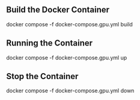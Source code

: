 ## Build the Docker Container

docker compose -f docker-compose.gpu.yml build

## Running the Container

docker compose -f docker-compose.gpu.yml up

## Stop the Container

docker compose -f docker-compose.gpu.yml down